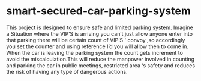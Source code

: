 # smart-secured-car-parking-system
This project is designed to ensure safe and limited parking system. Imagine a Situation where the
VIP’S is arriving you can’t just allow anyone enter into that parking there will be certain count of
VIP’S ' convoy ,so accordingly you set the counter and using reference I’d you will allow then to
come in. When the car is leaving the parking system the count gets increment to avoid the
miscalculation.This will reduce the manpower involved in counting and parking the car in public
meetings, restricted area ‘s safety and reduces the risk of having any type of dangerous actions.
